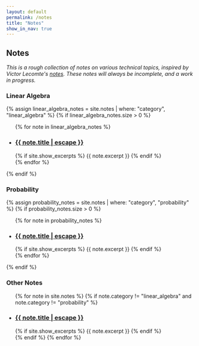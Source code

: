 ```yaml
---
layout: default
permalink: /notes
title: "Notes"
show_in_nav: true
---
```


## Notes
*This is a rough collection of notes on various technical topics, inspired by Victor Lecomte's [notes](https://victorlecomte.com/notes/).*
*These notes will always be incomplete, and a work in progress.*

### Linear Algebra
{% assign linear_algebra_notes = site.notes | where: "category", "linear_algebra" %}
{% if linear_algebra_notes.size > 0 %}
  <ul class="note-list">
    {% for note in linear_algebra_notes %}
    <li>
      <h3>
        <a class="note-link" href="{{ note.url | relative_url }}">
          {{ note.title | escape }}
        </a>
      </h3>
      {% if site.show_excerpts %}
        {{ note.excerpt }}
      {% endif %}
    </li>
    {% endfor %}
  </ul>
{% endif %}

### Probability
{% assign probability_notes = site.notes | where: "category", "probability" %}
{% if probability_notes.size > 0 %}
  <ul class="note-list">
    {% for note in probability_notes %}
    <li>
      <h3>
        <a class="note-link" href="{{ note.url | relative_url }}">
          {{ note.title | escape }}
        </a>
      </h3>
      {% if site.show_excerpts %}
        {{ note.excerpt }}
      {% endif %}
    </li>
    {% endfor %}
  </ul>
{% endif %}

### Other Notes
<ul class="note-list">
  {% for note in site.notes %}
    {% if note.category != "linear_algebra" and note.category != "probability" %}
      <li>
        <h3>
          <a class="note-link" href="{{ note.url | relative_url }}">
            {{ note.title | escape }}
          </a>
        </h3>
        {% if site.show_excerpts %}
          {{ note.excerpt }}
        {% endif %}
      </li>
    {% endif %}
  {% endfor %}
</ul>